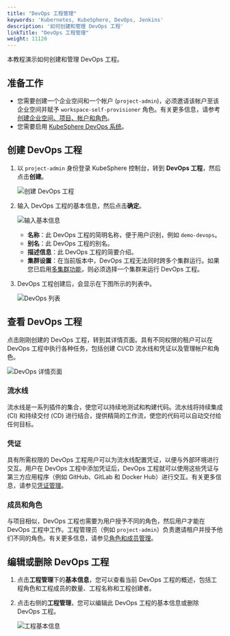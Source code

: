 ```yaml
---
title: "DevOps 工程管理"
keywords: 'Kubernetes, KubeSphere, DevOps, Jenkins'
description: '如何创建和管理 DevOps 工程'
linkTitle: "DevOps 工程管理"
weight: 11120
---
```


本教程演示如何创建和管理 DevOps 工程。

## 准备工作

- 您需要创建一个企业空间和一个帐户 (`project-admin`)，必须邀请该帐户至该企业空间并赋予 `workspace-self-provisioner` 角色。有关更多信息，请参考[创建企业空间、项目、帐户和角色](../../../quick-start/create-workspace-and-project/)。
- 您需要启用 [KubeSphere DevOps 系统](../../../pluggable-components/devops/)。

## 创建 DevOps 工程

1. 以 `project-admin` 身份登录 KubeSphere 控制台，转到 **DevOps 工程**，然后点击**创建**。

   ![创建 DevOps 工程](/images/docs/zh-cn/devops-user-guide/understand-and-manage-devops-projects/devops-project-management/devops-project-create.PNG) 

2. 输入 DevOps 工程的基本信息，然后点击**确定**。

   ![输入基本信息](/images/docs/zh-cn/devops-user-guide/understand-and-manage-devops-projects/devops-project-management/create-devops.PNG)

   - **名称**：此 DevOps 工程的简明名称，便于用户识别，例如 `demo-devops`。
   - **别名**：此 DevOps 工程的别名。
   - **描述信息**：此 DevOps 工程的简要介绍。
   - **集群设置**：在当前版本中，DevOps 工程无法同时跨多个集群运行。如果您已启用[多集群功能](../../../multicluster-management/)，则必须选择一个集群来运行 DevOps 工程。

3. DevOps 工程创建后，会显示在下图所示的列表中。

   ![DevOps 列表](/images/docs/zh-cn/devops-user-guide/understand-and-manage-devops-projects/devops-project-management/devops-list.PNG)

## 查看 DevOps 工程

点击刚刚创建的 DevOps 工程，转到其详情页面。具有不同权限的租户可以在 DevOps 工程中执行各种任务，包括创建 CI/CD 流水线和凭证以及管理帐户和角色。

![DevOps 详情页面](/images/docs/zh-cn/devops-user-guide/understand-and-manage-devops-projects/devops-project-management/devops-detail-page.PNG)

### 流水线

流水线是一系列插件的集合，使您可以持续地测试和构建代码。流水线将持续集成 (CI) 和持续交付 (CD) 进行结合，提供精简的工作流，使您的代码可以自动交付给任何目标。

### 凭证

具有所需权限的 DevOps 工程用户可以为流水线配置凭证，以便与外部环境进行交互。用户在 DevOps 工程中添加凭证后，DevOps 工程就可以使用这些凭证与第三方应用程序（例如 GitHub、GitLab 和 Docker Hub）进行交互。有关更多信息，请参见[凭证管理](../../how-to-use/credential-management/)。

### 成员和角色

与项目相似，DevOps 工程也需要为用户授予不同的角色，然后用户才能在 DevOps 工程中工作。工程管理员（例如 `project-admin`）负责邀请租户并授予他们不同的角色。有关更多信息，请参见[角色和成员管理](../role-and-member-management/)。

## 编辑或删除 DevOps 工程

1. 点击**工程管理**下的**基本信息**，您可以查看当前 DevOps 工程的概述，包括工程角色和工程成员的数量、工程名称和工程创建者。

2. 点击右侧的**工程管理**，您可以编辑此 DevOps 工程的基本信息或删除 DevOps 工程。

   ![工程基本信息](/images/docs/zh-cn/devops-user-guide/understand-and-manage-devops-projects/devops-project-management/project-basic-info.PNG)
